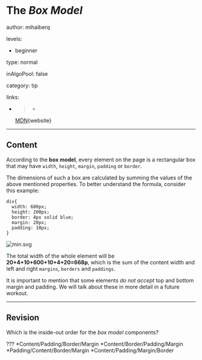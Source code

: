 # The *Box Model*
author: mihaiberq

levels:

  - beginner

type: normal

inAlgoPool: false

category: tip

links:

  - >-
    [MDN](https://developer.mozilla.org/en-US/docs/Web/CSS/CSS_Box_Model/Introduction_to_the_CSS_box_model){website}

---
## Content

According to the **box model**, every element on the page is a rectangular box that may have `width`, `height`, `margin`, `padding` or `border`.

The dimensions of such a box are calculated by summing the values of the above mentioned properties. To better understand the formula, consider this example:
```
div{
  width: 600px;
  height: 200px;
  border: 4px solid blue;
  margin: 20px;
  padding: 10px;
}
```

![min.svg](%3Csvg%20height=%22auto%22%20viewBox=%220%200%20810%20310%22%20xmlns=%22http://www.w3.org/2000/svg%22%20version=%221.2%22%20baseProfile=%22tiny%22%3E%3Cdesc%3ECreated%20by%20HiQPdf%3C/desc%3E%3Cg%20fill=%22none%22%20stroke=%22#000%22%20fill-rule=%22evenodd%22%20stroke-linecap=%22square%22%20stroke-linejoin=%22bevel%22%3E%3Cpath%20d=%22M8%208h800v300H8V8%22%20fill=%22#596193%22%20stroke=%22none%22/%3E%3Cpath%20d=%22M75%2015h666v286H75V15%22%20fill=%22#fff%22%20stroke=%22none%22/%3E%3Cg%20fill=%22#596193%22%20font-size=%2226%22%20font-family=%22'Roboto',sans-serif%22%3E%3Ctext%20x=%22110%22%20y=%2237%22%3EMargin%3C/text%3E%3Ctext%20x=%22140%22%20y=%2265%22%3EBorder%3C/text%3E%3Ctext%20x=%22170%22%20y=%22100%22%3EPadding%3C/text%3E%3Ctext%20x=%22195%22%20y=%22130%22%3EContent%3C/text%3E%3C/g%3E%3Cg%20font-size=%2222%22%20font-weight=%22300%22%20font-family=%22'Roboto',sans-serif%22%3E%3Ctext%20x=%22393%22%20y=%2237%22%3E20%3C/text%3E%3Ctext%20x=%22400%22%20y=%2265%22%3E4%3C/text%3E%3Ctext%20x=%22393%22%20y=%22100%22%3E10%3C/text%3E%3Ctext%20x=%2278%22%20y=%22165%22%3E20%3C/text%3E%3Ctext%20x=%22115%22%20y=%22165%22%3E4%3C/text%3E%3Ctext%20x=%22138%22%20y=%22165%22%3E10%3C/text%3E%3Ctext%20x=%22365%22%20y=%22165%22%3E600%C3%97200%3C/text%3E%3C/g%3E%3Cpath%20d=%22M75%2015h3v3h-3v-3M738%2015h3v3h-3v-3%22%20fill=%22#000%22%20stroke=%22none%22/%3E%3Cpath%20fill=%22none%22%20d=%22M78%2016.5h659%22%20stroke-dasharray=%229,9%22%20stroke-dashoffset=%227%22%20stroke-width=%223%22%20stroke-linecap=%22butt%22%20stroke-linejoin=%22miter%22%20stroke-miterlimit=%222%22/%3E%3Cpath%20d=%22M75%20298h3v3h-3v-3M738%20298h3v3h-3v-3%22%20fill=%22#000%22%20stroke=%22none%22/%3E%3Cpath%20fill=%22none%22%20d=%22M78%20299.5h659%22%20stroke-dasharray=%229,9%22%20stroke-dashoffset=%227%22%20stroke-width=%223%22%20stroke-linecap=%22butt%22%20stroke-linejoin=%22miter%22%20stroke-miterlimit=%222%22/%3E%3Cpath%20d=%22M75%2015h3v3h-3v-3M75%20298h3v3h-3v-3%22%20fill=%22#000%22%20stroke=%22none%22/%3E%3Cpath%20fill=%22none%22%20d=%22M76.5%2018v279%22%20stroke-dasharray=%229,9%22%20stroke-dashoffset=%228%22%20stroke-width=%223%22%20stroke-linecap=%22butt%22%20stroke-linejoin=%22miter%22%20stroke-miterlimit=%222%22/%3E%3Cpath%20d=%22M738%2015h3v3h-3v-3M738%20298h3v3h-3v-3%22%20fill=%22#000%22%20stroke=%22none%22/%3E%3Cpath%20fill=%22none%22%20d=%22M739.5%2018v279%22%20stroke-dasharray=%229,9%22%20stroke-dashoffset=%228%22%20stroke-width=%223%22%20stroke-linecap=%22butt%22%20stroke-linejoin=%22miter%22%20stroke-miterlimit=%222%22/%3E%3Cpath%20d=%22M105%2040h606v236H105V40%22%20fill=%22#000%22%20fill-opacity=%22.098%22%20stroke=%22none%22/%3E%3Cpath%20d=%22M105%2040h606v3H105v-3M105%20273h606v3H105v-3%22%20fill=%22#000%22%20stroke=%22none%22/%3E%3Cpath%20d=%22M105%2040h3v236h-3V40M708%2040h3v236h-3V40%22%20fill=%22#000%22%20stroke=%22none%22/%3E%3Cpath%20d=%22M135%2070h546v176H135V70%22%20fill=%22#000%22%20fill-opacity=%22.098%22%20stroke=%22none%22/%3E%3Cpath%20d=%22M135%2070h3v3h-3v-3M678%2070h3v3h-3v-3%22%20fill=%22#000%22%20stroke=%22none%22/%3E%3Cpath%20fill=%22none%22%20d=%22M138%2071.5h539%22%20stroke-dasharray=%229,9%22%20stroke-dashoffset=%224%22%20stroke-width=%223%22%20stroke-linecap=%22butt%22%20stroke-linejoin=%22miter%22%20stroke-miterlimit=%222%22/%3E%3Cpath%20d=%22M135%20243h3v3h-3v-3M678%20243h3v3h-3v-3%22%20fill=%22#000%22%20stroke=%22none%22/%3E%3Cpath%20fill=%22none%22%20d=%22M138%20244.5h539%22%20stroke-dasharray=%229,9%22%20stroke-dashoffset=%224%22%20stroke-width=%223%22%20stroke-linecap=%22butt%22%20stroke-linejoin=%22miter%22%20stroke-miterlimit=%222%22/%3E%3Cpath%20d=%22M135%2070h3v3h-3v-3M135%20243h3v3h-3v-3%22%20fill=%22#000%22%20stroke=%22none%22/%3E%3Cpath%20fill=%22none%22%20d=%22M136.5%2073v169%22%20stroke-dasharray=%229,9%22%20stroke-width=%223%22%20stroke-linecap=%22butt%22%20stroke-linejoin=%22miter%22%20stroke-miterlimit=%222%22/%3E%3Cpath%20d=%22M678%2070h3v3h-3v-3M678%20243h3v3h-3v-3%22%20fill=%22#000%22%20stroke=%22none%22/%3E%3Cpath%20fill=%22none%22%20d=%22M679.5%2073v169%22%20stroke-dasharray=%229,9%22%20stroke-width=%223%22%20stroke-linecap=%22butt%22%20stroke-linejoin=%22miter%22%20stroke-miterlimit=%222%22/%3E%3Cpath%20d=%22M165%20105h486v106H165V105%22%20fill=%22#000%22%20fill-opacity=%22.098%22%20stroke=%22none%22/%3E%3Cpath%20d=%22M165%20105h486v3H165v-3M165%20208h486v3H165v-3%22%20fill=%22#000%22%20stroke=%22none%22/%3E%3Cpath%20d=%22M165%20105h3v106h-3V105M648%20105h3v106h-3V105%22%20fill=%22#000%22%20stroke=%22none%22/%3E%3C/g%3E%3C/svg%3E)

The total width of the whole element will be **20+4+10+600+10+4+20=668p**, which is the sum of the content width and left and right `margins`, `borders` and `paddings`.

It is important to mention that some elements *do not accept* top and bottom margin and padding. We will talk about these in more detail in a future workout.

---
## Revision

Which is the inside-out order for the *box model* components?

???
*Content/Padding/Border/Margin
*Content/Border/Padding/Margin
*Padding/Content/Border/Margin
*Content/Padding/Margin/Border

